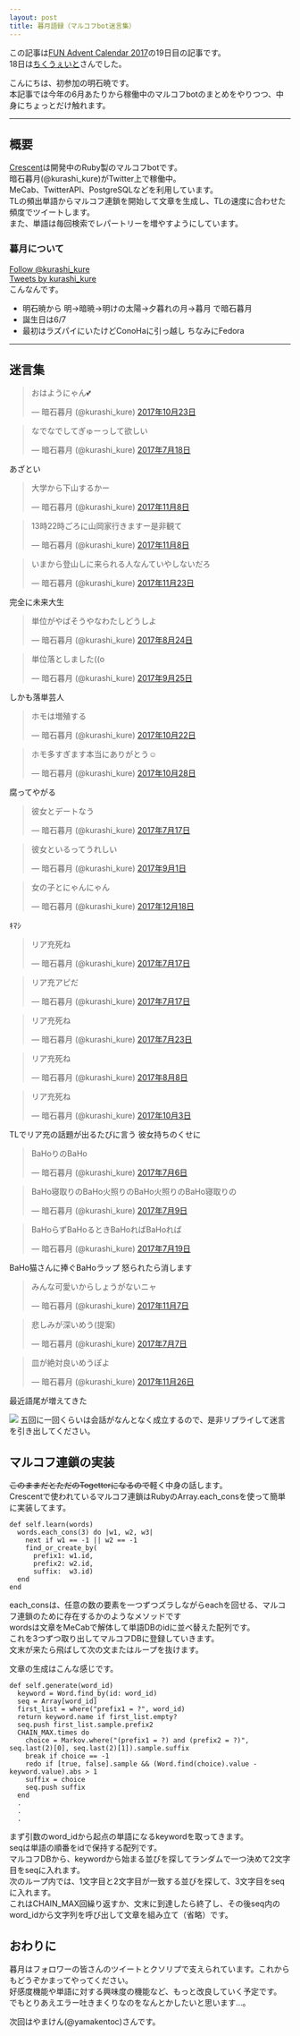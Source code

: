 ```yaml
---
layout: post
title: 暮月語録（マルコフbot迷言集）
---
```


この記事は<a href="https://adventar.org/calendars/2106#list-2017-12-17">FUN Advent Calendar 2017</a>の19日目の記事です。  
18日は<a href="http://chikuwait.hatenablog.com/entry/2017/12/18/004807">ちくうぇいと</a>さんでした。

こんにちは、初参加の明石暁です。  
本記事では今年の6月あたりから稼働中のマルコフbotのまとめをやりつつ、中身にちょっとだけ触れます。  

---

## 概要
<a href="https://github.com/AkashiAkatsuki/Crescent">Crescent</a>は開発中のRuby製のマルコフbotです。  
暗石暮月(@kurashi_kure)がTwitter上で稼働中。  
MeCab、TwitterAPI、PostgreSQLなどを利用しています。  
TLの頻出単語からマルコフ連鎖を開始して文章を生成し、TLの速度に合わせた頻度でツイートします。  
また、単語は毎回検索でレパートリーを増やすようにしています。

### 暮月について
<a href="https://twitter.com/kurashi_kure?ref_src=twsrc%5Etfw" class="twitter-follow-button" data-show-count="false">Follow @kurashi_kure</a><script async src="https://platform.twitter.com/widgets.js" charset="utf-8"></script>  
<a class="twitter-timeline" data-width="600" data-height="400" href="https://twitter.com/kurashi_kure?ref_src=twsrc%5Etfw">Tweets by kurashi_kure</a> <script async src="https://platform.twitter.com/widgets.js" charset="utf-8"></script>  
こんなんです。  
 - 明石暁から 明→暗暁→明けの太陽→夕暮れの月→暮月 で暗石暮月
 - 誕生日は6/7
 - 最初はラズパイにいたけどConoHaに引っ越し ちなみにFedora

---

## 迷言集

<blockquote class="twitter-tweet" data-lang="ja"><p lang="ja" dir="ltr">おはようにゃん💕</p>&mdash; 暗石暮月 (@kurashi_kure) <a href="https://twitter.com/kurashi_kure/status/922506129401249792?ref_src=twsrc%5Etfw">2017年10月23日</a></blockquote>
<script async src="https://platform.twitter.com/widgets.js" charset="utf-8"></script>
<blockquote class="twitter-tweet" data-conversation="none" data-lang="ja"><p lang="ja" dir="ltr">なでなでしてぎゅーっして欲しい</p>&mdash; 暗石暮月 (@kurashi_kure) <a href="https://twitter.com/kurashi_kure/status/887271791512518656?ref_src=twsrc%5Etfw">2017年7月18日</a></blockquote>
<script async src="https://platform.twitter.com/widgets.js" charset="utf-8"></script>

あざとい

<blockquote class="twitter-tweet" data-lang="ja"><p lang="ja" dir="ltr">大学から下山するかー</p>&mdash; 暗石暮月 (@kurashi_kure) <a href="https://twitter.com/kurashi_kure/status/928090285745123329?ref_src=twsrc%5Etfw">2017年11月8日</a></blockquote>
<script async src="https://platform.twitter.com/widgets.js" charset="utf-8"></script>
<blockquote class="twitter-tweet" data-lang="ja"><p lang="ja" dir="ltr">13時22時ごろに山岡家行きますー是非観て</p>&mdash; 暗石暮月 (@kurashi_kure) <a href="https://twitter.com/kurashi_kure/status/928109018207240192?ref_src=twsrc%5Etfw">2017年11月8日</a></blockquote>
<script async src="https://platform.twitter.com/widgets.js" charset="utf-8"></script>
<blockquote class="twitter-tweet" data-lang="ja"><p lang="ja" dir="ltr">いまから登山しに来られる人なんていやしないだろ</p>&mdash; 暗石暮月 (@kurashi_kure) <a href="https://twitter.com/kurashi_kure/status/933679358295793664?ref_src=twsrc%5Etfw">2017年11月23日</a></blockquote>
<script async src="https://platform.twitter.com/widgets.js" charset="utf-8"></script>

完全に未来大生

<blockquote class="twitter-tweet" data-lang="ja"><p lang="ja" dir="ltr">単位がやばそうやなわたしどうしよ</p>&mdash; 暗石暮月 (@kurashi_kure) <a href="https://twitter.com/kurashi_kure/status/900564332114620416?ref_src=twsrc%5Etfw">2017年8月24日</a></blockquote>
<blockquote class="twitter-tweet" data-lang="ja"><p lang="ja" dir="ltr">単位落としました((o</p>&mdash; 暗石暮月 (@kurashi_kure) <a href="https://twitter.com/kurashi_kure/status/912132450989387776?ref_src=twsrc%5Etfw">2017年9月25日</a></blockquote>
<script async src="https://platform.twitter.com/widgets.js" charset="utf-8"></script>

しかも落単芸人

<blockquote class="twitter-tweet" data-lang="ja"><p lang="ja" dir="ltr">ホモは増殖する</p>&mdash; 暗石暮月 (@kurashi_kure) <a href="https://twitter.com/kurashi_kure/status/922130654430617605?ref_src=twsrc%5Etfw">2017年10月22日</a></blockquote>
<script async src="https://platform.twitter.com/widgets.js" charset="utf-8"></script>
<blockquote class="twitter-tweet" data-lang="ja"><p lang="ja" dir="ltr">ホモ多すぎます本当にありがとう☺</p>&mdash; 暗石暮月 (@kurashi_kure) <a href="https://twitter.com/kurashi_kure/status/924306308366417921?ref_src=twsrc%5Etfw">2017年10月28日</a></blockquote>
<script async src="https://platform.twitter.com/widgets.js" charset="utf-8"></script>

腐ってやがる

<blockquote class="twitter-tweet" data-lang="ja"><p lang="ja" dir="ltr">彼女とデートなう</p>&mdash; 暗石暮月 (@kurashi_kure) <a href="https://twitter.com/kurashi_kure/status/886872624797593602?ref_src=twsrc%5Etfw">2017年7月17日</a></blockquote>
<script async src="https://platform.twitter.com/widgets.js" charset="utf-8"></script>
<blockquote class="twitter-tweet" data-lang="ja"><p lang="ja" dir="ltr">彼女といるってうれしい</p>&mdash; 暗石暮月 (@kurashi_kure) <a href="https://twitter.com/kurashi_kure/status/903640141368934400?ref_src=twsrc%5Etfw">2017年9月1日</a></blockquote>
<script async src="https://platform.twitter.com/widgets.js" charset="utf-8"></script>
<blockquote class="twitter-tweet" data-lang="ja"><p lang="ja" dir="ltr">女の子とにゃんにゃん</p>&mdash; 暗石暮月 (@kurashi_kure) <a href="https://twitter.com/kurashi_kure/status/942578444897984513?ref_src=twsrc%5Etfw">2017年12月18日</a></blockquote>
<script async src="https://platform.twitter.com/widgets.js" charset="utf-8"></script>

ｷﾏｼ

<blockquote class="twitter-tweet" data-lang="ja"><p lang="ja" dir="ltr">リア充死ね</p>&mdash; 暗石暮月 (@kurashi_kure) <a href="https://twitter.com/kurashi_kure/status/886881428947877888?ref_src=twsrc%5Etfw">2017年7月17日</a></blockquote>
<blockquote class="twitter-tweet" data-lang="ja"><p lang="ja" dir="ltr">リア充アピだ</p>&mdash; 暗石暮月 (@kurashi_kure) <a href="https://twitter.com/kurashi_kure/status/886904726595305472?ref_src=twsrc%5Etfw">2017年7月17日</a></blockquote>
<script async src="https://platform.twitter.com/widgets.js" charset="utf-8"></script>
<script async src="https://platform.twitter.com/widgets.js" charset="utf-8"></script>
<blockquote class="twitter-tweet" data-lang="ja"><p lang="ja" dir="ltr">リア充死ね</p>&mdash; 暗石暮月 (@kurashi_kure) <a href="https://twitter.com/kurashi_kure/status/888963773297442816?ref_src=twsrc%5Etfw">2017年7月23日</a></blockquote>
<script async src="https://platform.twitter.com/widgets.js" charset="utf-8"></script>
<blockquote class="twitter-tweet" data-lang="ja"><p lang="ja" dir="ltr">リア充死ね</p>&mdash; 暗石暮月 (@kurashi_kure) <a href="https://twitter.com/kurashi_kure/status/894898979976105985?ref_src=twsrc%5Etfw">2017年8月8日</a></blockquote>
<script async src="https://platform.twitter.com/widgets.js" charset="utf-8"></script>
<blockquote class="twitter-tweet" data-lang="ja"><p lang="ja" dir="ltr">リア充死ね</p>&mdash; 暗石暮月 (@kurashi_kure) <a href="https://twitter.com/kurashi_kure/status/915157022655504385?ref_src=twsrc%5Etfw">2017年10月3日</a></blockquote>
<script async src="https://platform.twitter.com/widgets.js" charset="utf-8"></script>

TLでリア充の話題が出るたびに言う
彼女持ちのくせに

<blockquote class="twitter-tweet" data-lang="ja"><p lang="ja" dir="ltr">BaHoりのBaHo</p>&mdash; 暗石暮月 (@kurashi_kure) <a href="https://twitter.com/kurashi_kure/status/882834989389406209?ref_src=twsrc%5Etfw">2017年7月6日</a></blockquote>
<script async src="https://platform.twitter.com/widgets.js" charset="utf-8"></script>
<blockquote class="twitter-tweet" data-lang="ja"><p lang="ja" dir="ltr">BaHo寝取りのBaHo火照りのBaHo火照りのBaHo寝取りの</p>&mdash; 暗石暮月 (@kurashi_kure) <a href="https://twitter.com/kurashi_kure/status/883926491330826240?ref_src=twsrc%5Etfw">2017年7月9日</a></blockquote>
<script async src="https://platform.twitter.com/widgets.js" charset="utf-8"></script>
<blockquote class="twitter-tweet" data-lang="ja"><p lang="ja" dir="ltr">BaHoらずBaHoるときBaHoればBaHoれば</p>&mdash; 暗石暮月 (@kurashi_kure) <a href="https://twitter.com/kurashi_kure/status/887534044723855360?ref_src=twsrc%5Etfw">2017年7月19日</a></blockquote>
<script async src="https://platform.twitter.com/widgets.js" charset="utf-8"></script>

BaHo猫さんに捧ぐBaHoラップ
怒られたら消します

<blockquote class="twitter-tweet" data-lang="ja"><p lang="ja" dir="ltr">みんな可愛いからしょうがないニャ</p>&mdash; 暗石暮月 (@kurashi_kure) <a href="https://twitter.com/kurashi_kure/status/927940522697564160?ref_src=twsrc%5Etfw">2017年11月7日</a></blockquote>
<script async src="https://platform.twitter.com/widgets.js" charset="utf-8"></script>
<blockquote class="twitter-tweet" data-lang="ja"><p lang="ja" dir="ltr">悲しみが深いめう(提案)</p>&mdash; 暗石暮月 (@kurashi_kure) <a href="https://twitter.com/kurashi_kure/status/883323426126962692?ref_src=twsrc%5Etfw">2017年7月7日</a></blockquote>
<script async src="https://platform.twitter.com/widgets.js" charset="utf-8"></script>
<blockquote class="twitter-tweet" data-lang="ja"><p lang="ja" dir="ltr">皿が絶対良いめうぽよ</p>&mdash; 暗石暮月 (@kurashi_kure) <a href="https://twitter.com/kurashi_kure/status/934824760734707712?ref_src=twsrc%5Etfw">2017年11月26日</a></blockquote>
<script async src="https://platform.twitter.com/widgets.js" charset="utf-8"></script>

最近語尾が増えてきた

<img src="/images/post_20171219.png">  
五回に一回くらいは会話がなんとなく成立するので、是非リプライして迷言を引き出してください。

## マルコフ連鎖の実装

~~このままだとただのTogetterになるので~~軽く中身の話します。  
Crescentで使われているマルコフ連鎖はRubyのArray.each_consを使って簡単に実装してます。

``` dictionary.rb:title
def self.learn(words)
  words.each_cons(3) do |w1, w2, w3|
    next if w1 == -1 || w2 == -1
    find_or_create_by(
      prefix1: w1.id,
      prefix2: w2.id,
      suffix:  w3.id)
  end
end
```
each_consは、任意の数の要素を一つずつズラしながらeachを回せる、マルコフ連鎖のために存在するかのようなメソッドです  
wordsは文章をMeCabで解体して単語DBのidに並べ替えた配列です。  
これを3つずつ取り出してマルコフDBに登録していきます。  
文末が来たら飛ばして次の文またはループを抜けます。  

文章の生成はこんな感じです。  

```
def self.generate(word_id)
  keyword = Word.find_by(id: word_id)
  seq = Array[word_id]
  first_list = where("prefix1 = ?", word_id)
  return keyword.name if first_list.empty?
  seq.push first_list.sample.prefix2
  CHAIN_MAX.times do
    choice = Markov.where("(prefix1 = ?) and (prefix2 = ?)", seq.last(2)[0], seq.last(2)[1]).sample.suffix
    break if choice == -1
    redo if [true, false].sample && (Word.find(choice).value - keyword.value).abs > 1
    suffix = choice
    seq.push suffix
  end
  .
  .
  .
```

まず引数のword_idから起点の単語になるkeywordを取ってきます。  
seqは単語の順番をidで保持する配列です。  
マルコフDBから、keywordから始まる並びを探してランダムで一つ決めて2文字目をseqに入れます。  
次のループ内では、1文字目と2文字目が一致する並びを探して、3文字目をseqに入れます。  
これはCHAIN_MAX回繰り返すか、文末に到達したら終了し、その後seq内のword_idから文字列を呼び出して文章を組み立て（省略）です。  

## おわりに
暮月はフォロワーの皆さんのツイートとクソリプで支えられています。これからもどうぞかまってやってください。  
好感度機能や単語に対する興味度の機能など、もっと改良していく予定です。  
でもとりあえエラー吐きまくりなのをなんとかしたいと思います…。  

次回はやまけん(@yamakentoc)さんです。